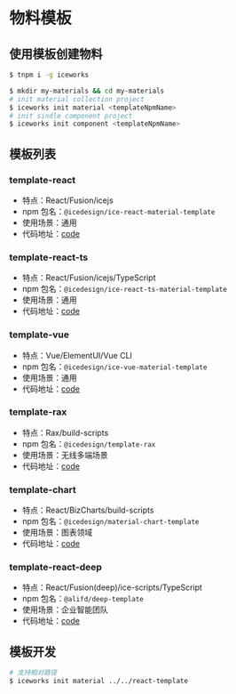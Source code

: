 # 物料模板

## 使用模板创建物料

```bash
$ tnpm i -g iceworks

$ mkdir my-materials && cd my-materials
# init material collection project
$ iceworks init material <templateNpmName>
# init sindle component project
$ iceworks init component <templateNpmName>
```

## 模板列表

### template-react

- 特点：React/Fusion/icejs
- npm 包名：`@icedesign/ice-react-material-template`
- 使用场景：通用
- 代码地址：[code](/packages/template-react)

### template-react-ts

- 特点：React/Fusion/icejs/TypeScript
- npm 包名：`@icedesign/ice-react-ts-material-template`
- 使用场景：通用
- 代码地址：[code](/packages/template-react-ts)

### template-vue

- 特点：Vue/ElementUI/Vue CLI
- npm 包名：`@icedesign/ice-vue-material-template`
- 使用场景：通用
- 代码地址：[code](/packages/template-vue)

### template-rax

- 特点：Rax/build-scripts
- npm 包名：`@icedesign/template-rax`
- 使用场景：无线多端场景
- 代码地址：[code](/packages/template-rax)

### template-chart

- 特点：React/BizCharts/build-scripts
- npm 包名：`@icedesign/material-chart-template`
- 使用场景：图表领域
- 代码地址：[code](/packages/template-chart)

### template-react-deep

- 特点：React/Fusion(deep)/ice-scripts/TypeScript
- npm 包名：`@alifd/deep-template`
- 使用场景：企业智能团队
- 代码地址：[code](/packages/template-react-deep)

## 模板开发

```bash
# 支持相对路径
$ iceworks init material ../../react-template
```
